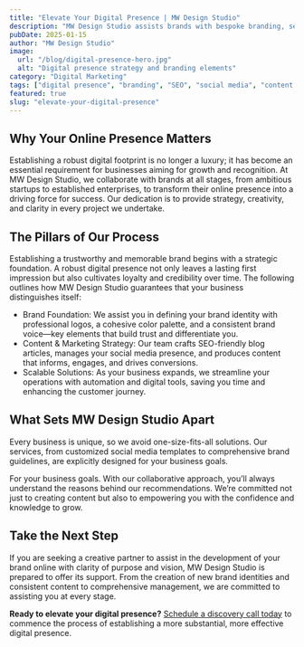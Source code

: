 ```yaml
---
title: "Elevate Your Digital Presence | MW Design Studio"
description: "MW Design Studio assists brands with bespoke branding, search engine optimization (SEO), focused content, and expert social media strategies. Schedule your discovery call today."
pubDate: 2025-01-15
author: "MW Design Studio"
image:
  url: "/blog/digital-presence-hero.jpg"
  alt: "Digital presence strategy and branding elements"
category: "Digital Marketing"
tags: ["digital presence", "branding", "SEO", "social media", "content strategy"]
featured: true
slug: "elevate-your-digital-presence"
---
```


## Why Your Online Presence Matters

Establishing a robust digital footprint is no longer a luxury; it has become an essential requirement for businesses aiming for growth and recognition. At MW Design Studio, we collaborate with brands at all stages, from ambitious startups to established enterprises, to transform their online presence into a driving force for success. Our dedication is to provide strategy, creativity, and clarity in every project we undertake.

## The Pillars of Our Process

Establishing a trustworthy and memorable brand begins with a strategic foundation. A robust digital presence not only leaves a lasting first impression but also cultivates loyalty and credibility over time. The following outlines how MW Design Studio guarantees that your business distinguishes itself:

* Brand Foundation: We assist you in defining your brand identity with professional logos, a cohesive color palette, and a consistent brand voice—key elements that build trust and differentiate you.  
* Content & Marketing Strategy: Our team crafts SEO-friendly blog articles, manages your social media presence, and produces content that informs, engages, and drives conversions.  
* Scalable Solutions: As your business expands, we streamline your operations with automation and digital tools, saving you time and enhancing the customer journey.

## What Sets MW Design Studio Apart

Every business is unique, so we avoid one-size-fits-all solutions. Our services, from customized social media templates to comprehensive brand guidelines, are explicitly designed for your business goals.

For your business goals. With our collaborative approach, you’ll always understand the reasons behind our recommendations. We’re committed not just to creating content but also to empowering you with the confidence and knowledge to grow.

## Take the Next Step

If you are seeking a creative partner to assist in the development of your brand online with clarity of purpose and vision, MW Design Studio is prepared to offer its support. From the creation of new brand identities and consistent content to comprehensive management, we are committed to assisting you at every stage. 

**Ready to elevate your digital presence?** [Schedule a discovery call today](/contact) to commence the process of establishing a more substantial, more effective digital presence.